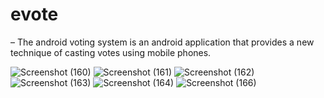 # evote
– The android voting system is an android application that provides a new
technique of casting votes using mobile phones.

![Screenshot (160)](https://user-images.githubusercontent.com/103521314/188515872-94771224-2585-4a8b-87c1-e23274cd5950.png)
![Screenshot (161)](https://user-images.githubusercontent.com/103521314/188515875-f32be5bd-9f08-4496-8d07-31e36885b523.png)
![Screenshot (162)](https://user-images.githubusercontent.com/103521314/188515877-ea81e168-ff13-4346-b309-2a0483b2f01c.png)
![Screenshot (163)](https://user-images.githubusercontent.com/103521314/188515880-849f9f81-e75b-4e85-af8d-b652ac9dfa83.png)
![Screenshot (164)](https://user-images.githubusercontent.com/103521314/188515881-e2380b2f-84b3-45c7-9276-74c76e0e133b.png)
![Screenshot (166)](https://user-images.githubusercontent.com/103521314/188515906-aa27c00e-a14c-4ccb-8537-ec3f533b0de9.jpg)
